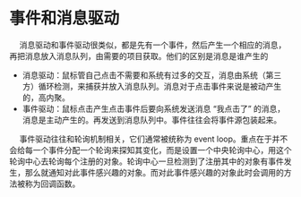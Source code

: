 


# 事件和消息驱动
<!-- 
https://blog.csdn.net/li_xunhuan/article/details/105574498
https://blog.csdn.net/qq_39025293/article/details/104248555
-->
&emsp; 消息驱动和事件驱动很类似，都是先有一个事件，然后产生一个相应的消息，再把消息放入消息队列，由需要的项目获取。他们的区别是消息是谁产生的  

* 消息驱动：鼠标管自己点击不需要和系统有过多的交互，消息由系统（第三方）循环检测，来捕获并放入消息队列。消息对于点击事件来说是被动产生的，高内聚。  
* 事件驱动：鼠标点击产生点击事件后要向系统发送消息 “我点击了” 的消息，消息是主动产生的。再发送到消息队列中。事件往往会将事件源包装起来。  

&emsp; 事件驱动往往和轮询机制相关，它们通常被统称为 event loop。重点在于并不会给每一个事件分配一个轮询来探知其变化，而是设置一个中央轮询中心，用这个轮询中心去轮询每个注册的对象。轮询中心一旦检测到了注册其中的对象有事件发生，那么就通知对此事件感兴趣的对象。而对此事件感兴趣的对象此时会调用的方法被称为回调函数。  

